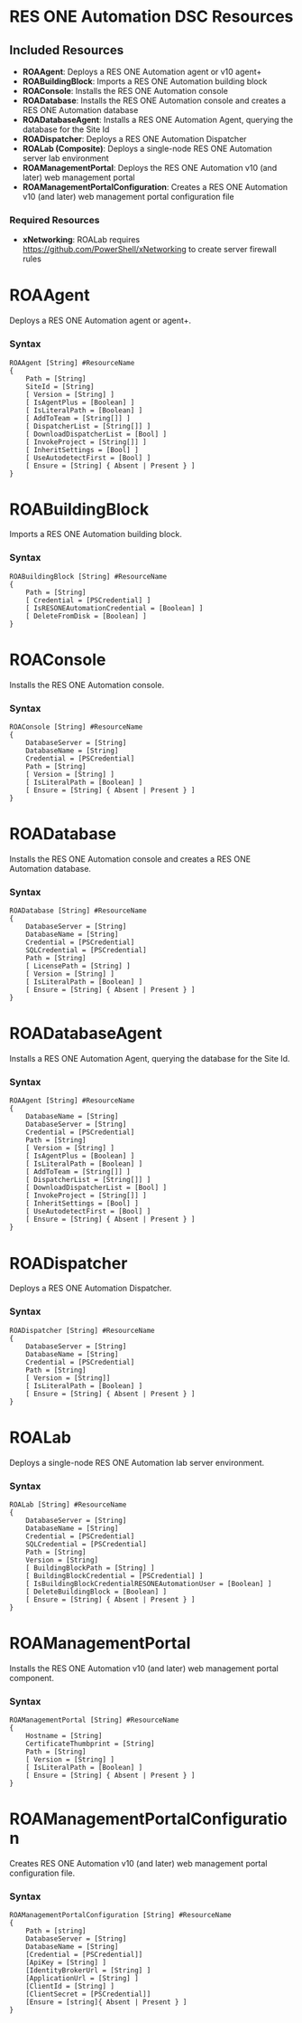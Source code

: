 RES ONE Automation DSC Resources
================================

## Included Resources

* **ROAAgent**: Deploys a RES ONE Automation agent or v10 agent+
* **ROABuildingBlock**: Imports a RES ONE Automation building block
* **ROAConsole**: Installs the RES ONE Automation console
* **ROADatabase**: Installs the RES ONE Automation console and creates a RES ONE Automation database
* **ROADatabaseAgent**: Installs a RES ONE Automation Agent, querying the database for the Site Id
* **ROADispatcher**: Deploys a RES ONE Automation Dispatcher
* **ROALab (Composite)**: Deploys a single-node RES ONE Automation server lab environment
* **ROAManagementPortal**: Deploys the RES ONE Automation v10 (and later) web management portal
* **ROAManagementPortalConfiguration**: Creates a RES ONE Automation v10 (and later) web management portal configuration file

### Required Resources

* **xNetworking**: ROALab requires https://github.com/PowerShell/xNetworking to create server firewall rules

ROAAgent
========

Deploys a RES ONE Automation agent or agent+.

### Syntax

```
ROAAgent [String] #ResourceName
{
    Path = [String]
    SiteId = [String]
    [ Version = [String] ]
    [ IsAgentPlus = [Boolean] ]
    [ IsLiteralPath = [Boolean] ]
    [ AddToTeam = [String[]] ]
    [ DispatcherList = [String[]] ]
    [ DownloadDispatcherList = [Bool] ]
    [ InvokeProject = [String[]] ]
    [ InheritSettings = [Bool] ]
    [ UseAutodetectFirst = [Bool] ]
    [ Ensure = [String] { Absent | Present } ]
}
```

ROABuildingBlock
===================

Imports a RES ONE Automation building block.

### Syntax

```
ROABuildingBlock [String] #ResourceName
{
    Path = [String]
    [ Credential = [PSCredential] ]
    [ IsRESONEAutomationCredential = [Boolean] ]
    [ DeleteFromDisk = [Boolean] ]
}
```

ROAConsole
==========

Installs the RES ONE Automation console.

### Syntax

```
ROAConsole [String] #ResourceName
{
    DatabaseServer = [String]
    DatabaseName = [String]
    Credential = [PSCredential]
    Path = [String]
    [ Version = [String] ]
    [ IsLiteralPath = [Boolean] ]
    [ Ensure = [String] { Absent | Present } ]
}
```

ROADatabase
===========

Installs the RES ONE Automation console and creates a RES ONE Automation database.

### Syntax

```
ROADatabase [String] #ResourceName
{
    DatabaseServer = [String]
    DatabaseName = [String]
    Credential = [PSCredential]
    SQLCredential = [PSCredential]
    Path = [String]
    [ LicensePath = [String] ]
    [ Version = [String] ]
    [ IsLiteralPath = [Boolean] ]
    [ Ensure = [String] { Absent | Present } ]
}
```

ROADatabaseAgent
================

Installs a RES ONE Automation Agent, querying the database for the Site Id.

### Syntax

```
ROAAgent [String] #ResourceName
{
    DatabaseName = [String]
    DatabaseServer = [String]
    Credential = [PSCredential]
    Path = [String]
    [ Version = [String] ]
    [ IsAgentPlus = [Boolean] ]
    [ IsLiteralPath = [Boolean] ]
    [ AddToTeam = [String[]] ]
    [ DispatcherList = [String[]] ]
    [ DownloadDispatcherList = [Bool] ]
    [ InvokeProject = [String[]] ]
    [ InheritSettings = [Bool] ]
    [ UseAutodetectFirst = [Bool] ]
    [ Ensure = [String] { Absent | Present } ]
}

```

ROADispatcher
=============

Deploys a RES ONE Automation Dispatcher.

### Syntax

```
ROADispatcher [String] #ResourceName
{
    DatabaseServer = [String]
    DatabaseName = [String]
    Credential = [PSCredential]
    Path = [String]
    [ Version = [String]]
    [ IsLiteralPath = [Boolean] ]
    [ Ensure = [String] { Absent | Present } ]
}

```

ROALab
======

Deploys a single-node RES ONE Automation lab server environment.

### Syntax

```
ROALab [String] #ResourceName
{
    DatabaseServer = [String]
    DatabaseName = [String]
    Credential = [PSCredential]
    SQLCredential = [PSCredential]
    Path = [String]
    Version = [String]
    [ BuildingBlockPath = [String] ]
    [ BuildingBlockCredential = [PSCredential] ]
    [ IsBuildingBlockCredentialRESONEAutomationUser = [Boolean] ]
    [ DeleteBuildingBlock = [Boolean] ]
    [ Ensure = [String] { Absent | Present } ]
}
```

ROAManagementPortal
===================

Installs the RES ONE Automation v10 (and later) web management portal component.

### Syntax

```
ROAManagementPortal [String] #ResourceName
{
    Hostname = [String]
    CertificateThumbprint = [String]
    Path = [String]
    [ Version = [String] ]
    [ IsLiteralPath = [Boolean] ]
    [ Ensure = [String] { Absent | Present } ]
}
```

ROAManagementPortalConfiguration
================================

Creates RES ONE Automation v10 (and later) web management portal configuration file.

### Syntax

```
ROAManagementPortalConfiguration [String] #ResourceName
{
    Path = [string]
    DatabaseServer = [String]
    DatabaseName = [String]
    [Credential = [PSCredential]]
    [ApiKey = [String] ]
    [IdentityBrokerUrl = [String] ]
    [ApplicationUrl = [String] ]
    [ClientId = [String] ]
    [ClientSecret = [PSCredential]]
    [Ensure = [string]{ Absent | Present } ]
}
```
